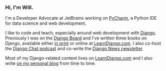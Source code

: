 ### Hi, I'm Will.

I'm a Developer Advocate at JetBrains working on [PyCharm](https://www.jetbrains.com/pycharm/), a Python IDE for data science and web development. 

I like to code and teach, especially around web development with [Django](https://www.djangoproject.com/). Previously I was on the [Django Board](https://www.djangoproject.com/foundation/) and I've written three books on Django, available either [in print](https://www.amazon.com/stores/William-S.-Vincent/author/B07B38Y8SG) or online at [LearnDjango.com](https://learndjango.com). I also co-host the [Django Chat podcast](https://djangochat.com) and co-write the [Django News newsletter](https://django-news.com).

Most of my Django-related content lives on [LearnDjango.com](https://learndjango.com) and I also write [on my personal blog](https://wsvincent.com) from time to time.




